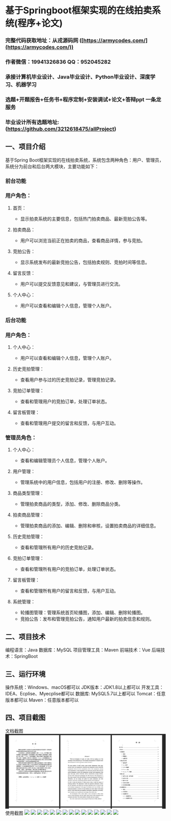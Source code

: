 基于Springboot框架实现的在线拍卖系统(程序+论文)
=
###  完整代码获取地址：从戎源码网 ([https://armycodes.com/](https://armycodes.com/))
###  作者微信：19941326836  QQ：952045282 
###  承接计算机毕业设计、Java毕业设计、Python毕业设计、深度学习、机器学习
###  选题+开题报告+任务书+程序定制+安装调试+论文+答辩ppt 一条龙服务
###  毕业设计所有选题地址:(https://github.com/3212618475/allProject)


一、项目介绍
---
基于Spring Boot框架实现的在线拍卖系统，系统包含两种角色：用户、管理员，系统分为前台和后台两大模块，主要功能如下：

### 前台功能

### 用户角色：
1. 首页：
   - 显示拍卖系统的主要信息，包括热门拍卖商品、最新竞拍公告等。
2. 拍卖商品：
   - 用户可以浏览当前正在拍卖的商品，查看商品详情，参与竞拍。
3. 竞拍公告：
   - 显示系统发布的最新竞拍公告，包括拍卖规则、竞拍时间等信息。

4. 留言反馈：
   - 用户可以提交反馈意见和建议，与管理员进行交流。

5. 个人中心：
   - 用户可以查看和编辑个人信息，管理个人账户。

### 后台功能

### 用户角色：

1. 个人中心：
   - 用户可以查看和编辑个人信息，管理个人账户。

2. 历史竞拍管理：
   - 查看用户参与过的历史竞拍记录，管理竞拍记录。

3. 竞拍订单管理：
   - 查看和管理用户的竞拍订单，处理订单状态。

4. 留言板管理：
   - 查看和管理用户提交的留言和反馈，与用户互动。

### 管理员角色：

1. 个人中心：
   - 查看和编辑管理员个人信息，管理个人账户。

2. 用户管理：
   - 管理系统中的用户信息，包括用户的注册、修改、删除等操作。

3. 商品类型管理：
   - 管理拍卖商品的类型，添加、修改、删除商品分类。

4. 拍卖商品管理：
   - 管理拍卖商品的添加、编辑、删除和审核，设置拍卖商品的详细信息。

5. 历史竞拍管理：
   - 查看和管理所有用户的历史竞拍记录。

6. 竞拍订单管理：
   - 查看和管理所有用户的竞拍订单，处理订单状态。

7. 留言板管理：
   - 查看和管理所有用户的留言和反馈，与用户互动。

8. 系统管理：
   - 轮播图管理：管理系统首页轮播图，添加、编辑、删除轮播图。
   - 竞拍公告：发布和管理竞拍公告，通知用户最新的拍卖信息和规则。



二、项目技术
---
编程语言：Java
数据库：MySQL
项目管理工具：Maven
前端技术：Vue
后端技术：SpringBoot

三、运行环境
---
操作系统：Windows、macOS都可以
JDK版本：JDK1.8以上都可以
开发工具：IDEA、Ecplise、Myecplise都可以
数据库: MySQL5.7以上都可以
Tomcat：任意版本都可以
Maven：任意版本都可以

四、项目截图
---
文档截图
![](limage/1.png)
使用截图
![](image/1.png)
![](image/2.png)
![](image/3.png)
![](image/4.png)
![](image/5.png)
![](image/6.png)
![](image/7.png)
![](image/8.png)
![](image/9.png)
![](image/10.png)
![](image/11.png)
![](image/12.png)
![](image/13.png)
![](image/14.png)
![](image/15.png)
